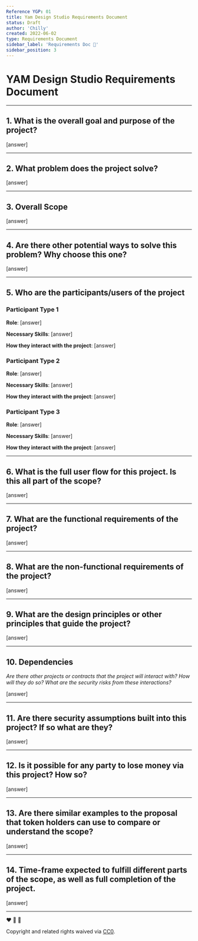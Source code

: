 ```yaml
---
Reference YGP: 01
title: Yam Design Studio Requirements Document
status: Draft
author: 'Chilly'
created: 2022-06-02
type: Requirements Document
sidebar_label: 'Requirements Doc 📝'
sidebar_position: 3
---
```


# YAM Design Studio Requirements Document 

---

## 1. What is the overall goal and purpose of the project?

[answer]

---

## 2. What problem does the project solve?

[answer]

---

## 3. Overall Scope

[answer]

---

## 4. Are there other potential ways to solve this problem? Why choose this one?

[answer]

---

## 5. Who are the participants/users of the project

### Participant Type 1

   **Role**: [answer]

   **Necessary Skills**: [answer]

   **How they interact with the project**: [answer]

### Participant Type 2

   **Role**: [answer]

   **Necessary Skills**: [answer]

   **How they interact with the project**: [answer]

### Participant Type 3

   **Role**: [answer]

   **Necessary Skills**: [answer]

   **How they interact with the project**: [answer]

---

## 6. What is the full user flow for this project. Is this all part of the scope?

[answer]

---

## 7. What are the functional requirements of the project?

[answer]

---

## 8. What are the non-functional requirements of the project?

[answer]

---

## 9. What are the design principles or other principles that guide the project?

[answer]

---

## 10. Dependencies
*Are there other projects or contracts that the project will interact with? How will they do so? What are the security risks from these interactions?*

[answer]

---

## 11. Are there security assumptions built into this project? If so what are they?

[answer]

---

## 12. Is it possible for any party to lose money via this project? How so?

[answer]

---

## 13. Are there similar examples to the proposal that token holders can use to compare or understand the scope?

[answer]

---

## 14. Time-frame expected to fulfill different parts of the scope, as well as full completion of the project.

[answer]

---

:heart: :rocket: :sweet_potato:

Copyright and related rights waived via [CC0](https://creativecommons.org/publicdomain/zero/1.0/).
